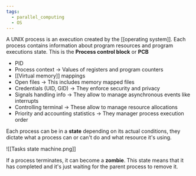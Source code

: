 ```yaml
---
tags:
  - parallel_computing
  - OS
---
```

A UNIX process is an execution created by the [[operating system]]. Each process contains information about program resources and program executions state. This is the **Process control block** or **PCB**
- PID
- Process context $\to$ Values of registers and program counters
- [[Virtual memory]] mappings 
- Open files $\to$ This includes memory mapped files
- Credentials (UID, GID) $\to$ They enforce security and privacy
- Signals handling info $\to$ They allow to manage asynchronous events like interrupts
- Controlling terminal $\to$ These allow to manage resource allocations
- Priority and accounting statistics $\to$ They manager process execution order

Each process can be in a **state** depending on its actual conditions, they dictate what a process can or can't do and what resource it's using.

![[Tasks state machine.png]]

If a process terminates, it can become a **zombie**. This state means that it has completed and it's just waiting for the parent process to remove it.
